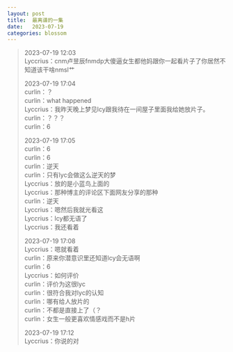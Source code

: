 ```yaml
---
layout: post
title:  最离谱的一集
date:   2023-07-19
categories: blossom
---
```


>   2023-07-19 12:03  
>   Lyccrius：cnm卢昱辰fnmdp大傻逼女生都他妈跟你一起看片子了你居然不知道该干啥nmsl艹  
>   
>   2023-07-19 17:04  
>   curlin：？  
>   curlin：what happened  
>   Lyccrius：我昨天晚上梦见lcy跟我待在一间屋子里面我给她放片子。  
>   curlin：？？？  
>   curlin：6  
>   
>   2023-07-19 17:05  
>   curlin：6  
>   curlin：6  
>   curlin：逆天  
>   curlin：只有lyc会做这么逆天的梦  
>   Lyccrius：放的是小蓝鸟上面的  
>   Lyccrius：那种博主的评论区下面网友分享的那种  
>   curlin：逆天  
>   Lyccrius：嗯然后我就光看这  
>   Lyccrius：lcy都无语了  
>   Lyccrius：我还看着  
>   
>   2023-07-19 17:08  
>   Lyccrius：嗯就看着  
>   curlin：原来你潜意识里还知道lcy会无语啊  
>   curlin：6  
>   Lyccrius：如何评价  
>   curlin：评价为这很lyc  
>   curlin：很符合我对lyc的认知  
>   curlin：哪有给人放片的  
>   curlin：不都是直接上了（？  
>   curlin：女生一般更喜欢情感戏而不是h片  
>   
>   2023-07-19 17:12  
>   Lyccrius：你说的对  